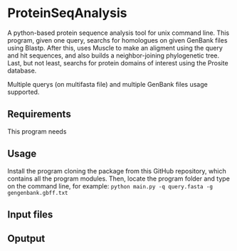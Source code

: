 # ProteinSeqAnalysis
A python-based protein sequence analysis tool for unix command line. This program, given one query, searchs for homologues on given GenBank files using Blastp. After this, uses Muscle to make an aligment using the query and hit sequences, and also builds a neighbor-joining phylogenetic tree. Last, but not least, searchs for protein domains of interest using the Prosite database.

Multiple querys (on multifasta file) and multiple GenBank files usage supported.

## Requirements
This program needs 

## Usage
Install the program cloning the package from this GitHub repository, which contains all the program modules. Then, locate the program folder and type on the command line, for example:
```python main.py -q query.fasta -g gengenbank.gbff.txt```

## Input files
## Oputput
